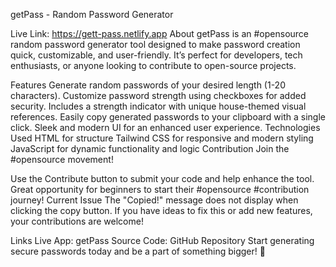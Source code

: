 getPass - Random Password Generator

 Live Link: https://gett-pass.netlify.app
 About
getPass is an #opensource random password generator tool designed to make password creation quick, customizable, and user-friendly. It’s perfect for developers, tech enthusiasts, or anyone looking to contribute to open-source projects.

Features
Generate random passwords of your desired length (1-20 characters).
Customize password strength using checkboxes for added security.
Includes a strength indicator with unique house-themed visual references.
Easily copy generated passwords to your clipboard with a single click.
Sleek and modern UI for an enhanced user experience.
Technologies Used
HTML for structure
Tailwind CSS for responsive and modern styling
JavaScript for dynamic functionality and logic
Contribution
Join the #opensource movement!

Use the Contribute button to submit your code and help enhance the tool.
Great opportunity for beginners to start their #opensource #contribution journey!
Current Issue
The "Copied!" message does not display when clicking the copy button.
If you have ideas to fix this or add new features, your contributions are welcome!

Links
Live App: getPass
Source Code: GitHub Repository
Start generating secure passwords today and be a part of something bigger! 🚀

